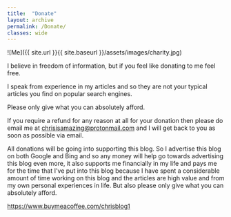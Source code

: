 ```yaml
---
title:  "Donate"
layout: archive
permalink: /Donate/
classes: wide
---
```


![Me]({{ site.url }}{{ site.baseurl }}/assets/images/charity.jpg)

I believe in freedom of information, but if you feel like donating to me feel free. 

I speak from experience in my articles and so they are not your typical articles you find on popular search engines. 

Please only give what you can absolutely afford. 

If you require a refund for any reason at all for your donation then please do email me at chrisisamazing@protonmail.com and I will get back to you as soon as possible via email.

All donations will be going into supporting this blog. So I advertise this blog on both Google and Bing and so any money will help go towards advertising this blog even more, it also supports me financially in my life and pays me for the time that I've put into this blog because I have spent a considerable amount of time working on this blog and the articles are high value and from my own personal experiences in life. But also please only give what you can absolutely afford.

<https://www.buymeacoffee.com/chrisblog1>

